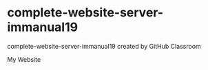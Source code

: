 # complete-website-server-immanual19
complete-website-server-immanual19 created by GitHub Classroom

My Website
